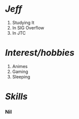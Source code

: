 # ***Jeff***
1. Studying It
2. In SIG Overflow
3. In JTC
# ***Interest/hobbies***
1. Animes
2. Gaming
3. Sleeping
# ***Skills***
### Nil
